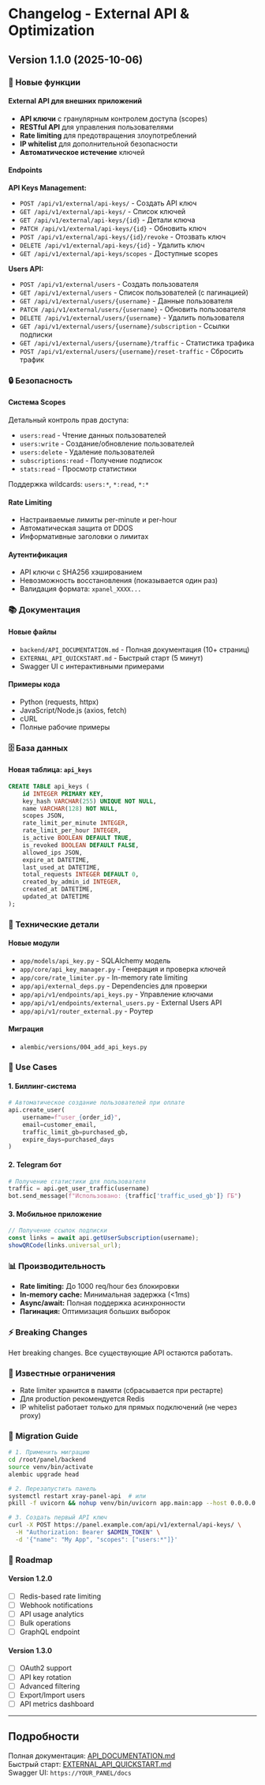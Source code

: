 # Changelog - External API & Optimization

## Version 1.1.0 (2025-10-06)

### 🚀 Новые функции

#### External API для внешних приложений
- **API ключи** с гранулярным контролем доступа (scopes)
- **RESTful API** для управления пользователями
- **Rate limiting** для предотвращения злоупотреблений
- **IP whitelist** для дополнительной безопасности
- **Автоматическое истечение** ключей

#### Endpoints

**API Keys Management:**
- `POST /api/v1/external/api-keys/` - Создать API ключ
- `GET /api/v1/external/api-keys/` - Список ключей
- `GET /api/v1/external/api-keys/{id}` - Детали ключа
- `PATCH /api/v1/external/api-keys/{id}` - Обновить ключ
- `POST /api/v1/external/api-keys/{id}/revoke` - Отозвать ключ
- `DELETE /api/v1/external/api-keys/{id}` - Удалить ключ
- `GET /api/v1/external/api-keys/scopes` - Доступные scopes

**Users API:**
- `POST /api/v1/external/users` - Создать пользователя
- `GET /api/v1/external/users` - Список пользователей (с пагинацией)
- `GET /api/v1/external/users/{username}` - Данные пользователя
- `PATCH /api/v1/external/users/{username}` - Обновить пользователя
- `DELETE /api/v1/external/users/{username}` - Удалить пользователя
- `GET /api/v1/external/users/{username}/subscription` - Ссылки подписки
- `GET /api/v1/external/users/{username}/traffic` - Статистика трафика
- `POST /api/v1/external/users/{username}/reset-traffic` - Сбросить трафик

### 🔒 Безопасность

#### Система Scopes
Детальный контроль прав доступа:
- `users:read` - Чтение данных пользователей
- `users:write` - Создание/обновление пользователей
- `users:delete` - Удаление пользователей
- `subscriptions:read` - Получение подписок
- `stats:read` - Просмотр статистики

Поддержка wildcards: `users:*`, `*:read`, `*:*`

#### Rate Limiting
- Настраиваемые лимиты per-minute и per-hour
- Автоматическая защита от DDOS
- Информативные заголовки о лимитах

#### Аутентификация
- API ключи с SHA256 хэшированием
- Невозможность восстановления (показывается один раз)
- Валидация формата: `xpanel_XXXX...`

### 📚 Документация

#### Новые файлы
- `backend/API_DOCUMENTATION.md` - Полная документация (10+ страниц)
- `EXTERNAL_API_QUICKSTART.md` - Быстрый старт (5 минут)
- Swagger UI с интерактивными примерами

#### Примеры кода
- Python (requests, httpx)
- JavaScript/Node.js (axios, fetch)
- cURL
- Полные рабочие примеры

### 🗄️ База данных

#### Новая таблица: `api_keys`
```sql
CREATE TABLE api_keys (
    id INTEGER PRIMARY KEY,
    key_hash VARCHAR(255) UNIQUE NOT NULL,
    name VARCHAR(128) NOT NULL,
    scopes JSON,
    rate_limit_per_minute INTEGER,
    rate_limit_per_hour INTEGER,
    is_active BOOLEAN DEFAULT TRUE,
    is_revoked BOOLEAN DEFAULT FALSE,
    allowed_ips JSON,
    expire_at DATETIME,
    last_used_at DATETIME,
    total_requests INTEGER DEFAULT 0,
    created_by_admin_id INTEGER,
    created_at DATETIME,
    updated_at DATETIME
);
```

### 🔧 Технические детали

#### Новые модули
- `app/models/api_key.py` - SQLAlchemy модель
- `app/core/api_key_manager.py` - Генерация и проверка ключей
- `app/core/rate_limiter.py` - In-memory rate limiting
- `app/api/external_deps.py` - Dependencies для проверки
- `app/api/v1/endpoints/api_keys.py` - Управление ключами
- `app/api/v1/endpoints/external_users.py` - External Users API
- `app/api/v1/router_external.py` - Роутер

#### Миграция
- `alembic/versions/004_add_api_keys.py`

### 🎯 Use Cases

#### 1. Биллинг-система
```python
# Автоматическое создание пользователей при оплате
api.create_user(
    username=f"user_{order_id}",
    email=customer_email,
    traffic_limit_gb=purchased_gb,
    expire_days=purchased_days
)
```

#### 2. Telegram бот
```python
# Получение статистики для пользователя
traffic = api.get_user_traffic(username)
bot.send_message(f"Использовано: {traffic['traffic_used_gb']} ГБ")
```

#### 3. Мобильное приложение
```javascript
// Получение ссылок подписки
const links = await api.getUserSubscription(username);
showQRCode(links.universal_url);
```

### 📊 Производительность

- **Rate limiting:** До 1000 req/hour без блокировки
- **In-memory cache:** Минимальная задержка (<1ms)
- **Async/await:** Полная поддержка асинхронности
- **Пагинация:** Оптимизация больших выборок

### ⚡ Breaking Changes

Нет breaking changes. Все существующие API остаются работать.

### 🐛 Известные ограничения

- Rate limiter хранится в памяти (сбрасывается при рестарте)
- Для production рекомендуется Redis
- IP whitelist работает только для прямых подключений (не через proxy)

### 📝 Migration Guide

```bash
# 1. Применить миграцию
cd /root/panel/backend
source venv/bin/activate
alembic upgrade head

# 2. Перезапустить панель
systemctl restart xray-panel-api  # или
pkill -f uvicorn && nohup venv/bin/uvicorn app.main:app --host 0.0.0.0 --port 8000 &

# 3. Создать первый API ключ
curl -X POST https://panel.example.com/api/v1/external/api-keys/ \
  -H "Authorization: Bearer $ADMIN_TOKEN" \
  -d '{"name": "My App", "scopes": ["users:*"]}'
```

### 🔮 Roadmap

#### Version 1.2.0
- [ ] Redis-based rate limiting
- [ ] Webhook notifications
- [ ] API usage analytics
- [ ] Bulk operations
- [ ] GraphQL endpoint

#### Version 1.3.0
- [ ] OAuth2 support
- [ ] API key rotation
- [ ] Advanced filtering
- [ ] Export/Import users
- [ ] API metrics dashboard

---

## Подробности

Полная документация: [API_DOCUMENTATION.md](./backend/API_DOCUMENTATION.md)  
Быстрый старт: [EXTERNAL_API_QUICKSTART.md](./EXTERNAL_API_QUICKSTART.md)  
Swagger UI: `https://YOUR_PANEL/docs`
